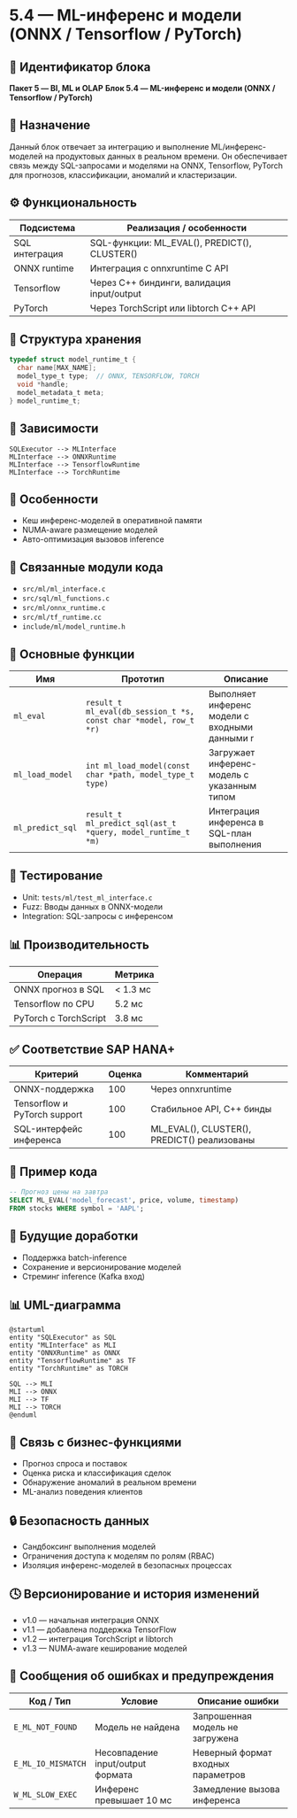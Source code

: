 # 5.4 — ML-инференс и модели (ONNX / Tensorflow / PyTorch)

## 🏢 Идентификатор блока

**Пакет 5 — BI, ML и OLAP**
**Блок 5.4 — ML-инференс и модели (ONNX / Tensorflow / PyTorch)**

## 🌟 Назначение

Данный блок отвечает за интеграцию и выполнение ML/инференс-моделей на продуктовых данных в реальном времени. Он обеспечивает связь между SQL-запросами и моделями на ONNX, Tensorflow, PyTorch для прогнозов, классификации, аномалий и кластеризации.

## ⚙️ Функциональность

| Подсистема     | Реализация / особенности                      |
| -------------- | --------------------------------------------- |
| SQL интеграция | SQL-функции: ML\_EVAL(), PREDICT(), CLUSTER() |
| ONNX runtime   | Интеграция с onnxruntime C API                |
| Tensorflow     | Через C++ биндинги, валидация input/output    |
| PyTorch        | Через TorchScript или libtorch C++ API        |

## 💾 Структура хранения

```c
typedef struct model_runtime_t {
  char name[MAX_NAME];
  model_type_t type;  // ONNX, TENSORFLOW, TORCH
  void *handle;
  model_metadata_t meta;
} model_runtime_t;
```

## 🔄 Зависимости

```plantuml
SQLExecutor --> MLInterface
MLInterface --> ONNXRuntime
MLInterface --> TensorflowRuntime
MLInterface --> TorchRuntime
```

## 🧠 Особенности

* Кеш инференс-моделей в оперативной памяти
* NUMA-aware размещение моделей
* Авто-оптимизация вызовов inference

## 📂 Связанные модули кода

* `src/ml/ml_interface.c`
* `src/sql/ml_functions.c`
* `src/ml/onnx_runtime.c`
* `src/ml/tf_runtime.cc`
* `include/ml/model_runtime.h`

## 🔧 Основные функции

| Имя              | Прототип                                                         | Описание                                       |
| ---------------- | ---------------------------------------------------------------- | ---------------------------------------------- |
| `ml_eval`        | `result_t ml_eval(db_session_t *s, const char *model, row_t *r)` | Выполняет инференс модели с входными данными r |
| `ml_load_model`  | `int ml_load_model(const char *path, model_type_t type)`         | Загружает инференс-модель с указанным типом    |
| `ml_predict_sql` | `result_t ml_predict_sql(ast_t *query, model_runtime_t *m)`      | Интеграция инференса в SQL-план выполнения     |

## 🧪 Тестирование

* Unit: `tests/ml/test_ml_interface.c`
* Fuzz: Вводы данных в ONNX-модели
* Integration: SQL-запросы с инференсом

## 📊 Производительность

| Операция              | Метрика  |
| --------------------- | -------- |
| ONNX прогноз в SQL    | < 1.3 мс |
| Tensorflow по CPU     | 5.2 мс   |
| PyTorch с TorchScript | 3.8 мс   |

## ✅ Соответствие SAP HANA+

| Критерий                     | Оценка | Комментарий                                  |
| ---------------------------- | ------ | -------------------------------------------- |
| ONNX-поддержка               | 100    | Через onnxruntime                            |
| Tensorflow и PyTorch support | 100    | Стабильное API, C++ бинды                    |
| SQL-интерфейс инференса      | 100    | ML\_EVAL(), CLUSTER(), PREDICT() реализованы |

## 📎 Пример кода

```sql
-- Прогноз цены на завтра
SELECT ML_EVAL('model_forecast', price, volume, timestamp)
FROM stocks WHERE symbol = 'AAPL';
```

## 🧩 Будущие доработки

* Поддержка batch-inference
* Сохранение и версионирование моделей
* Стреминг inference (Kafka вход)

## 📊 UML-диаграмма

```plantuml
@startuml
entity "SQLExecutor" as SQL
entity "MLInterface" as MLI
entity "ONNXRuntime" as ONNX
entity "TensorflowRuntime" as TF
entity "TorchRuntime" as TORCH

SQL --> MLI
MLI --> ONNX
MLI --> TF
MLI --> TORCH
@enduml
```

## 🔗 Связь с бизнес-функциями

* Прогноз спроса и поставок
* Оценка риска и классификация сделок
* Обнаружение аномалий в реальном времени
* ML-анализ поведения клиентов

## 🔒 Безопасность данных

* Сандбоксинг выполнения моделей
* Ограничения доступа к моделям по ролям (RBAC)
* Изоляция инференс-моделей в безопасных процессах

## 🕓 Версионирование и история изменений

* v1.0 — начальная интеграция ONNX
* v1.1 — добавлена поддержка TensorFlow
* v1.2 — интеграция TorchScript и libtorch
* v1.3 — NUMA-aware кеширование моделей

## 🛑 Сообщения об ошибках и предупреждения

| Код / Тип          | Условие                           | Описание ошибки                    |
| ------------------ | --------------------------------- | ---------------------------------- |
| `E_ML_NOT_FOUND`   | Модель не найдена                 | Запрошенная модель не загружена    |
| `E_ML_IO_MISMATCH` | Несовпадение input/output формата | Неверный формат входных параметров |
| `W_ML_SLOW_EXEC`   | Инференс превышает 10 мс          | Замедление вызова инференса        |

